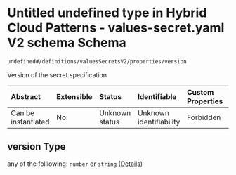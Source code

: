 # Untitled undefined type in Hybrid Cloud Patterns - values-secret.yaml V2 schema Schema

```txt
undefined#/definitions/valuesSecretsV2/properties/version
```

Version of the secret specification

| Abstract            | Extensible | Status         | Identifiable            | Custom Properties | Additional Properties | Access Restrictions | Defined In                                                                              |
| :------------------ | :--------- | :------------- | :---------------------- | :---------------- | :-------------------- | :------------------ | :-------------------------------------------------------------------------------------- |
| Can be instantiated | No         | Unknown status | Unknown identifiability | Forbidden         | Allowed               | none                | [values-secrets.v2.schema.json\*](values-secrets.v2.schema.json "open original schema") |

## version Type

any of the folllowing: `number` or `string` ([Details](values-secrets-definitions-values-secrets-v2-format-properties-version.md))
